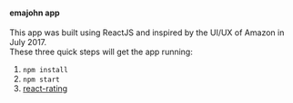 #### emajohn app

This app was built using ReactJS and inspired by the UI/UX of Amazon in July 2017.   
These three quick steps will get the app running:

1. ```npm install```
2. ```npm start```
3. [react-rating](https://github.com/dreyescat/react-rating)
